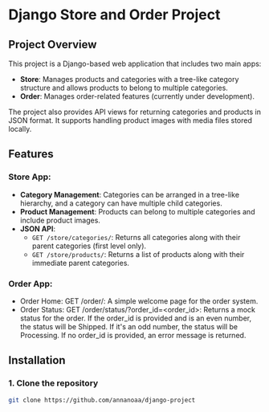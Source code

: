 # Django Store and Order Project

## Project Overview

This project is a Django-based web application that includes two main apps:
- **Store**: Manages products and categories with a tree-like category structure and allows products to belong to multiple categories.
- **Order**: Manages order-related features (currently under development).

The project also provides API views for returning categories and products in JSON format. It supports handling product images with media files stored locally.

## Features

### Store App:
- **Category Management**: Categories can be arranged in a tree-like hierarchy, and a category can have multiple child categories.
- **Product Management**: Products can belong to multiple categories and include product images.
- **JSON API**:
  - `GET /store/categories/`: Returns all categories along with their parent categories (first level only).
  - `GET /store/products/`: Returns a list of products along with their immediate parent categories.

### Order App:
- Order Home:
  GET /order/: A simple welcome page for the order system.
- Order Status:
  GET /order/status/?order_id=<order_id>: Returns a mock status for the order. If the order_id is provided and is an even number, the status will be Shipped. If it's an odd number, the status will be Processing. If no order_id is provided, an error message is returned.

## Installation

### 1. Clone the repository
```bash
git clone https://github.com/annanoaa/django-project

